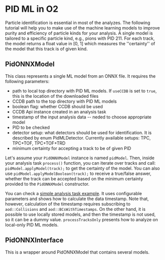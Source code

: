 # PID ML in O2

Particle identification is essential in most of the analyzes. The following tutorial will help you to make use of the machine learning models to improve purity and efficiency of particle kinds for your analysis. A single model is tailored to a specific particle kind, e.g., pions with PID 211. For each track, the model returns a float value in [0, 1] which measures the ''certainty'' of the model that this track is of given kind.

## PidONNXModel

This class represents a single ML model from an ONNX file. It requires the following parameters:
- path to local top directory with PID ML models. If `useCCDB` is set to `true`, this is the location of the downloaded files
- CCDB path to the top directory with PID ML models
- boolean flag: whether CCDB should be used
- CCDB Api instance created in an analysis task
- timestamp of the input analysis data -- neded to choose appropriate model
- PID to be checked
- detector setup: what detectors should be used for identification. It is described by enum PidMLDetector. Currently available setups: TPC, TPC+TOF, TPC+TOF+TRD
- minimum certainty for accepting a track to be of given PID

Let's assume your `PidONNXModel` instance is named `pidModel`. Then, inside your analysis task `process()` function, you can iterate over tracks and call: `pidModel.applyModel(track);` to get the certainty of the model. You can also use `pidModel.applyModelBoolean(track);` to receive a true/false answer, whether the track can be accepted based on the minimum certainty provided to the `PidONNXModel` constructor.

You can check a [simple analysis task example](https://github.com/AliceO2Group/O2Physics/blob/master/Tools/PIDML/simpleApplyPidOnnxModel.cxx). It uses configurable parameters and shows how to calculate the data timestamp. Note that, however, calculation of the timestamp requires subscribing to `aod::Collisions` and `aod::BCsWithTimestamps`. On the other hand, it is possible to use locally stored models, and then the timestamp is not used, so it can be a dummy value. `processTracksOnly` presents how to analyze on local-only PID ML models.

## PidONNXInterface

This is a wrapper around PidONNXModel that contains several models. 
